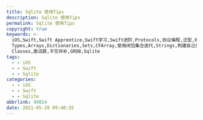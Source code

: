 ```yaml
---
title: Sqlite 使用Tips
description: Sqlite 使用Tips
permalink: Sqlite 使用Tips
copyright: true
keywords: >-
  iOS,Swift,Swift Apprentice,Swift学习,Swift进阶,Protocols,协议编程,泛型,编程,多态,Collection
  Types,Arrays,Dictionaries,Sets,CFArray,使用闭包集合迭代,Strings,构建自己的类型,Structures,结构体,Methods,Classes,Advanced
  Classes,面试题,子交并补,GRDB,Sqlite
tags:
  - - iOS
  - - Swift
  - - Sqlite
categories:
  - - iOS
  - - Swift
  - - Sqlite
abbrlink: 49814
date: 2021-05-28 09:40:55
---
```

